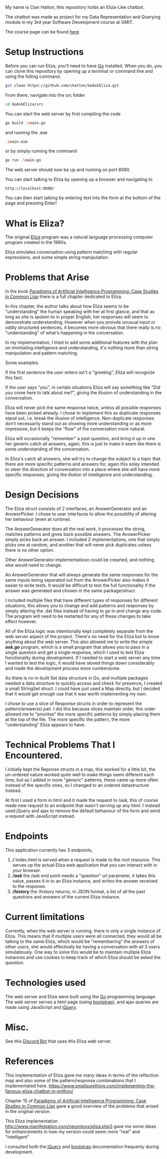 My name is Cian Hatton, this repository holds an Eliza-Like chatbot.

The chatbot was made as project for my Data Representation and Querying module in my 3rd year Software Development course at GMIT.

The course page can be found [here](https://data-representation.github.io/)

# Setup Instructions

Before you can run Eliza, you'll need to have [Go](https://golang.org/dl/) installed.
When you do, you can clone this repository by opening up a terminal or command line and using the folling command.

```bash
git clone https://github.com/chatton/GoAskEliza.git
```

From there, navigate into the src folder

```bash
cd GoAskEliza/src
```

You can start the web server by first compiling the code

```bash
go build .\main.go
```

and running the .exe

```bash
.\main.exe
```

or by simply running the command

```bash
go run .\main.go
```

The web server should now be up and running on port 8080.

You can start talking to Eliza by opening up a browser and navigating to

```
http://localhost:8080/
```

You can then start talking by entering text into the form at the bottom of the page and pressing Enter!

# What is Eliza?

The original [Eliza](https://en.wikipedia.org/wiki/ELIZA) program was a natural language processing computer program created in the 1960s.

Eliza simulates conversation using pattern matching with regular expressions, and some simple string manipulation.


# Problems that Arise

In the book [Paradigms of Artificial Intelligence Programming: Case Studies in Common Lisp](https://www.amazon.com/Paradigms-Artificial-Intelligence-Programming-Studies/dp/1558601910) there is a full chapter dedicated to Eliza.

In this chapter, the author talks about how Eliza seems to be "understanding" the human speaking with her at first glance, and that as long as she is spoken to in proper English, her responses will seem to demonstrate understanding. However when you proivde unusual input or oddly structured sentences, it becomes more obvious that there really is no "understanding" of what's happening in the conversation.

In my implementation, I tried to add some additional features with the plan on immitating intelligence and understanding, it's nothing more than string manipulation and pattern matching.

Some examples.

If the first sentence the user enters isn't a "greeting", Eliza will recognize this fact.

If the user says "you", in certain situations Eliza will say something like "Did you come here to talk about me?", giving the illusion of understanding in the conversation.

Eliza will never pick the same response twice, unless all possible responses have been picked already. I chose to implement this as duplicate responses stand out, i.e. break the illusion of intelligence. Non-duplicate responses don't necessarily stand out as showing more understanding or as more impressive, but it keeps the "flow" of the conversation more natural.

Eliza will occasionally "remember" a past question, and bring it up in one her generic catch all answers, again, this is just to make it seem like there is some understanding of the conversation.

In Eliza's catch all answers, she will try to change the subject to a topic that there are more specific patterns and answers for, again this soley intended to steer the direction of conversation into a place where she will have more specific responses, giving the illution of intelligence and understanding.

# Design Decisions

The Eliza struct consists of 2 interfaces, an AnswerGenerator and an AnswerPicker. I chose to user interfaces to allow the possiblity of altering her behaviour (even at runtime).

The AnswerGenerator does all the real work, it processes the string, matches patterns and gives back possible answers.
The AnswerPicker simply picks back an answer. I included 2 implementations, one that simply picks one at random, and another that will never pick duplicates unless there is no other option.

Other AnswerGenerator implementatiosn could be crearted, and nothing else would need to change.

An AnswerGenerator that will always generate the same responses for the same inputs being separated out from the 
AnswerPicker also makes it easier to write tests. It would be difficult to test the full functionality if the answer
was generated and chosen in the same package/struct.

I included multiple files that have different types of responses for different situations, this allows
you to change and add patterns and responses by simply altering the .dat files instead of having to go in and change any code.
The program will need to be restarted for any of these changes to take effect however.

All of the Eliza logic was intentionally kept completely separate from the web server aspect of the project. There's no need for the Eliza bot to know anything about the web server. This also allowed me to write the simple ***ask.go*** program, which is a small program that allows you to pass in a single question and get a single response, which I used to test Eliza functionality during development. If I needed to start a web server any time I wanted to test the logic, it would have sloved things down considerably and made the development process more cumbersome.

As there is no in-built Set data structure in Go, and multiple packages needed a data structure to quickly access and check for presence, I created a small StringSet struct. I could have just used a Map directly, but I decided that it would get enough use that it was worth implementing my own. 

I chose to use a slice of Response structs in order to represent the pattern/answer(s) pair. I did this because slices maintain order, this order allowed me to "prioritse" the more specific patterns by simply placing them at the top of the file. The more specific the pattern, the more "understanding" Eliza appears to have.

# Technical Problems That I Encountered.

I initially kept the Reponse structs in a map, this worked for a little bit, the un-ordered nature worked quite well to make things seem different each time, but as I added in more "generic" patterns, these came up more often instead of the specific ones, so I changed to an ordered datastructure instead.

At first I used a form in html and it made the request to /ask, this of course made new request to an endpoint that wasn't serving up any html. I instead used jQuery and ajax to remove the default behaviour of the form and send a request with JavaScript instead.

# Endpoints

This application currently has 3 endpoints,

1. ***/*** index.html is served when a request is made to the root resource. This serves up the actual Eliza web application that you can interact with in your browser.
2. ***/ask*** the /ask end point needs a "question" url parameter, it takes this value, passes it in to an Eliza instance, and writes the answer received to the response.
3. ***/history*** the /history returns, in JSON format, a list of all the past questions and answers of the current Eliza instance.

# Current limitations

Currently, when the web server is running, there is only a single instance of Eliza. This means that if multiple users were all connected, they would all be talking to the same Eliza, which would be "remembering" the answers of other users, she would effectively be having a conversation with all 3 users simulatiously. One way to solve this would be to maintain multiple Eliza instances and use cookies to keep track of which Eliza should be asked the question.

# Technologies used

The web server and Eliza were built using the [Go](https://golang.org/) programming language.
The web server serves a html page (using [bootstrap](http://getbootstrap.com/)), and ajax queries are made using JavaScript and [jQuery](https://jquery.com/).

# Misc.

See this [Discord Bot](https://github.com/chatton/ElizaBot) that uses this Eliza web server.

# References

This implementation of Eliza gave me many ideas in terms of the reflection map and also some of the pattern/response combinations that I implementated here. https://www.smallsurething.com/implementing-the-famous-eliza-chatbot-in-python/

Chapter 15 of [Paradigms of Artificial Intelligence Programming: Case Studies in Common Lisp](https://www.amazon.com/Paradigms-Artificial-Intelligence-Programming-Studies/dp/1558601910) gave a good overview of the problems that arised in the original version.

This Eliza implementation http://www.manifestation.com/neurotoys/eliza.php3 gave me some ideas for enhancements in how my version could seem more "real" and "intelligent"

I consulted both the [jQuery](https://api.jquery.com/) and [bootstrap](https://getbootstrap.com/docs/3.3/getting-started/) documentation frequenty during development.
